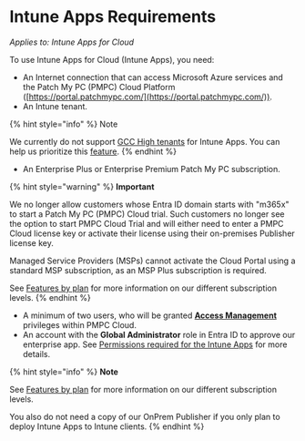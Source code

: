 # Intune Apps Requirements

_Applies to: Intune Apps for Cloud_

To use Intune Apps for Cloud (Intune Apps), you need:

* An Internet connection that can access Microsoft Azure services and the Patch My PC (PMPC) Cloud Platform ([https://portal.patchmypc.com/](https://portal.patchmypc.com/)).
* An Intune tenant.

{% hint style="info" %}
Note

We currently do not support [GCC High tenants](https://learn.microsoft.com/en-us/office365/servicedescriptions/office-365-platform-service-description/office-365-us-government/gcc) for Intune Apps. You can help us prioritize this [feature](https://ideas.patchmypc.com/ideas/PATCHMYPC-I-4260).&#x20;
{% endhint %}

* An Enterprise Plus or Enterprise Premium Patch My PC subscription.

{% hint style="warning" %}
**Important**

We no longer allow customers whose Entra ID domain starts with "m365x" to start a Patch My PC (PMPC) Cloud trial. Such customers no longer see the option to start PMPC Cloud Trial and will either need to enter a PMPC Cloud license key or activate their license using their on-premises Publisher license key.

Managed Service Providers (MSPs) cannot activate the Cloud Portal using a standard MSP subscription, as an MSP Plus subscription is required.

See [Features by plan](https://patchmypc.com/product/msp#pricing) for more information on our different subscription levels.&#x20;
{% endhint %}

* A minimum of two users, who will be granted [**Access Management**](https://docs.patchmypc.com/patch-my-pc-cloud/administration/managing-users/modify-a-user#managing-access-management-privileges-for-a-user) privileges within PMPC Cloud.
* An account with the **Global Administrator** role in Entra ID to approve our enterprise app. See [Permissions required for the Intune Apps](https://docs.patchmypc.com/installation-guides/patch-my-pc-cloud/administration/manage-users/permissions-reference/permissions-required-for-intune-apps) for more details.

{% hint style="info" %}
**Note**

See [Features by plan](https://patchmypc.com/request-quote#feature-comparison) for more information on our different subscription levels.

You also do not need a copy of our OnPrem Publisher if you only plan to deploy Intune Apps to Intune clients.
{% endhint %}
